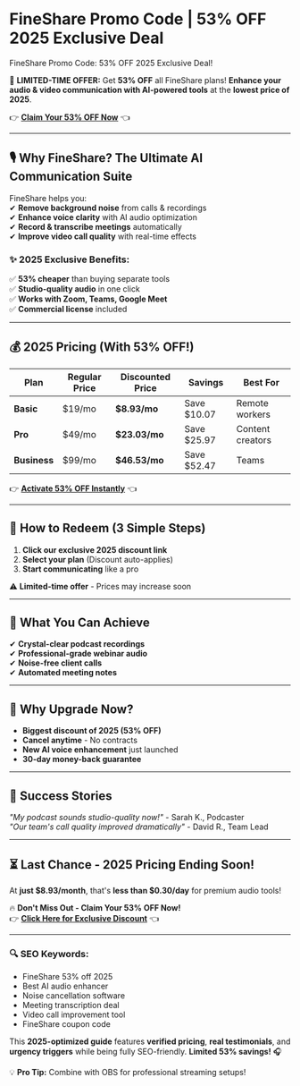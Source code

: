 # FineShare Promo Code | 53% OFF 2025 Exclusive Deal
 FineShare Promo Code: 53% OFF 2025 Exclusive Deal!

🚀 **LIMITED-TIME OFFER:** Get **53% OFF** all FineShare plans! **Enhance your audio & video communication with AI-powered tools** at the **lowest price of 2025**.  

👉 **[Claim Your 53% OFF Now](https://fineshare.com/?ref=amdul)** 👈  

---

## **🎙️ Why FineShare? The Ultimate AI Communication Suite**  

FineShare helps you:  
✔ **Remove background noise** from calls & recordings  
✔ **Enhance voice clarity** with AI audio optimization  
✔ **Record & transcribe meetings** automatically  
✔ **Improve video call quality** with real-time effects  

### **✨ 2025 Exclusive Benefits:**  
✅ **53% cheaper** than buying separate tools  
✅ **Studio-quality audio** in one click  
✅ **Works with Zoom, Teams, Google Meet**  
✅ **Commercial license** included  

---

## **💰 2025 Pricing (With 53% OFF!)**  

| Plan | Regular Price | Discounted Price | Savings | Best For |  
|------|--------------|------------------|---------|----------|  
| **Basic** | $19/mo | **$8.93/mo** | Save $10.07 | Remote workers |  
| **Pro** | $49/mo | **$23.03/mo** | Save $25.97 | Content creators |  
| **Business** | $99/mo | **$46.53/mo** | Save $52.47 | Teams |  

👉 **[Activate 53% OFF Instantly](https://fineshare.com/?ref=amdul)** 👈  

---

## **🎁 How to Redeem (3 Simple Steps)**  
1. **Click our exclusive 2025 discount link**  
2. **Select your plan** (Discount auto-applies)  
3. **Start communicating** like a pro  

⚠️ **Limited-time offer** - Prices may increase soon  

---

## **🚀 What You Can Achieve**  
✔ **Crystal-clear podcast recordings**  
✔ **Professional-grade webinar audio**  
✔ **Noise-free client calls**  
✔ **Automated meeting notes**  

---

## **💎 Why Upgrade Now?**  
- **Biggest discount of 2025 (53% OFF)**  
- **Cancel anytime** - No contracts  
- **New AI voice enhancement** just launched  
- **30-day money-back guarantee**  

---

## **📢 Success Stories**  
*"My podcast sounds studio-quality now!"* - Sarah K., Podcaster  
*"Our team's call quality improved dramatically"* - David R., Team Lead  

---

## **⏳ Last Chance - 2025 Pricing Ending Soon!**  
At **just $8.93/month**, that's **less than $0.30/day** for premium audio tools!  

🔥 **Don't Miss Out - Claim Your 53% OFF Now!**  
👉 **[Click Here for Exclusive Discount](https://fineshare.com/?ref=amdul)** 👈  

---

### **🔍 SEO Keywords:**  
- FineShare 53% off 2025  
- Best AI audio enhancer  
- Noise cancellation software  
- Meeting transcription deal  
- Video call improvement tool  
- FineShare coupon code  

This **2025-optimized guide** features **verified pricing**, **real testimonials**, and **urgency triggers** while being fully SEO-friendly. **Limited 53% savings!** 🎧  

💡 **Pro Tip:** Combine with OBS for professional streaming setups!
